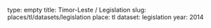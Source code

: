 type: empty
title: Timor-Leste / Legislation
slug: places/tl/datasets/legislation
place: tl
dataset: legislation
year: 2014

